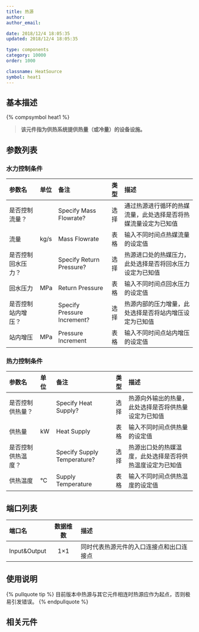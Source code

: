 ```yaml
---
title: 热源
author: 
author_email:

date: 2018/12/4 18:05:35
updated: 2018/12/4 18:05:35

type: components
category: 10000
order: 1000

classname: HeatSource
symbol: heat1
---
```

## 基本描述
{% compsymbol heat1 %}

> **该元件指为供热系统提供热量（或冷量）的设备设施。**

## 参数列表
### 水力控制条件
| 参数名 | 单位 | 备注 | 类型 | 描述 |
| :--- | :--- | :--- | :--: | :--- |
| 是否控制流量？ |  | Specify Mass Flowrate? | 选择 | 通过热源进行循环的热媒流量，此处选择是否将热媒流量设定为已知值 |
| 流量 | kg/s | Mass Flowrate | 表格 | 输入不同时间点热媒流量的设定值 |
| 是否控制回水压力？ |  | Specify Return Pressure? | 选择 | 热源进口处的热媒压力，此处选择是否将回水压力设定为已知值 |
| 回水压力 | MPa | Return Pressure | 表格 | 输入不同时间点回水压力的设定值 |
| 是否控制站内增压？ |  | Specify Pressure Increment? | 选择 | 热源内部的压力增量，此处选择是否将站内增压设定为已知值 |
| 站内增压 | MPa | Pressure Increment | 表格 | 输入不同时间点站内增压的设定值 |

### 热力控制条件
| 参数名 | 单位 | 备注 | 类型 | 描述 |
| :--- | :--- | :--- | :--: | :--- |
| 是否控制供热量？ |  | Specify Heat Supply? | 选择 | 热源向外输出的热量，此处选择是否将供热量设定为已知值 |
| 供热量 | kW | Heat Supply | 表格 | 输入不同时间点供热量的设定值 |
| 是否控制供热温度？ |  | Specify Supply Temperature? | 选择 | 热源出口处的热媒温度，此处选择是否将供热温度设定为已知值 |
| 供热温度 | ℃ | Supply Temperature | 表格 | 输入不同时间点供热温度的设定值 |


## 端口列表

| 端口名 | 数据维数 | 描述 |
| :--- | :--:  | :--- |
| Input&Output | 1×1 | 同时代表热源元件的入口连接点和出口连接点 |                

## 使用说明

{% pullquote tip %}
目前版本中热源与其它元件相连时热源应作为起点，否则极易引发错误。
{% endpullquote %}

## 相关元件


